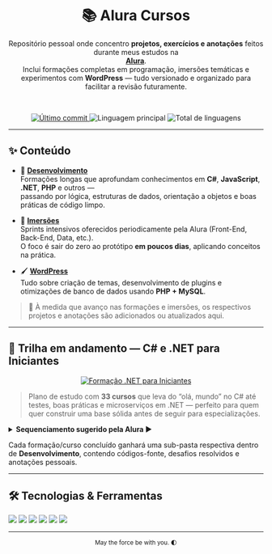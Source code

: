 <div align="center">

# 📚 Alura Cursos

Repositório pessoal onde concentro **projetos, exercícios e anotações** feitos durante meus estudos na  
<a href="https://www.alura.com.br"><strong>Alura</strong></a>.  
Inclui formações completas em programação, imersões temáticas e experimentos com **WordPress** — tudo
versionado e organizado para facilitar a revisão futuramente.

<br/>

<!-- Badges principais -->
<p align="center">
  <a href="https://github.com/AndyMarksss/Alura-Cursos/commits/main">
    <img alt="Último commit"
         src="https://img.shields.io/github/last-commit/AndyMarksss/Alura-Cursos?label=last%20commit&style=for-the-badge">
  </a>
  <img alt="Linguagem principal"
       src="https://img.shields.io/github/languages/top/AndyMarksss/Alura-Cursos?style=for-the-badge">
  <img alt="Total de linguagens"
       src="https://img.shields.io/github/languages/count/AndyMarksss/Alura-Cursos?style=for-the-badge">
</p>

</div>

---

## ✨ Conteúdo

- 📘 **[Desenvolvimento](./Desenvolvimento/)**  
  Formações longas que aprofundam conhecimentos em **C#**, **JavaScript**, **.NET**, **PHP** e outros —  
  passando por lógica, estruturas de dados, orientação a objetos e boas práticas de código limpo.

- 🧪 **[Imersões](./Imersão/)**  
  Sprints intensivos oferecidos periodicamente pela Alura (Front-End, Back-End, Data, etc.).  
  O foco é sair do zero ao protótipo **em poucos dias**, aplicando conceitos na prática.

- 🖌️ **[WordPress](./Wordpress/)**  
  Tudo sobre criação de temas, desenvolvimento de plugins e otimizações de banco de dados usando **PHP + MySQL**.

> 📝 À medida que avanço nas formações e imersões, os respectivos projetos e anotações são adicionados ou atualizados aqui.

---

## 🎯 Trilha em andamento — C# e .NET para Iniciantes

<div align="center">

<a href="https://cursos.alura.com.br/c-e-net-para-iniciantes-sua-primeira-jornada-na-programacao-anderson-marques15-1750259461276-p951365">
  <img alt="Formação .NET para Iniciantes"
       src="https://img.shields.io/static/v1?label=Forma%C3%A7%C3%A3o&message=.NET%20para%20Iniciantes&color=512BD4&logo=dotnet&logoColor=fff&style=for-the-badge">
</a>

</div>

> Plano de estudo com **33 cursos** que leva do “olá, mundo” no C# até testes, boas práticas e microserviços em .NET — perfeito para quem quer construir uma base sólida antes de seguir para especializações.

<details>
<summary><strong>Sequenciamento sugerido pela Alura&nbsp;▶</strong></summary>

1. **A partir do zero: iniciante em programação**  
2. **Aprenda a programar em C# com Orientação a Objetos**  
3. **C# e Orientação a Objetos: coleções, arquivos e bibliotecas**  
4. **C# Web: crie aplicações usando ASP.NET**  
5. **ASP.NET Core: crie aplicações com C#, .NET, Entity Framework e LINQ**  
6. **Testes em .NET**  
7. **Boas práticas em C#**  
8. **Aprofunde em .NET com Arquitetura de Microserviços e RabbitMQ**

</details>

Cada formação/curso concluído ganhará uma sub-pasta respectiva dentro de **Desenvolvimento**, contendo códigos-fonte, desafios resolvidos e anotações pessoais.

---

## 🛠️ Tecnologias & Ferramentas

<p>
  <img src="https://img.shields.io/badge/JavaScript-000?style=for-the-badge&logo=javascript&logoColor=F7DF1E">
  <img src="https://img.shields.io/badge/HTML5-000?style=for-the-badge&logo=html5&logoColor=E34F26">
  <img src="https://img.shields.io/badge/CSS3-000?style=for-the-badge&logo=css3&logoColor=1572B6">
  <img src="https://img.shields.io/badge/C%23-000?style=for-the-badge&logo=csharp&logoColor=239120">
  <img src="https://img.shields.io/badge/.NET-000?style=for-the-badge&logo=dotnet&logoColor=512BD4">
  <img src="https://img.shields.io/badge/Git-000?style=for-the-badge&logo=git&logoColor=F05032">
</p>

---

<p align="center"><sub>May&nbsp;the&nbsp;force&nbsp;be&nbsp;with&nbsp;you. 🌓</sub></p>
